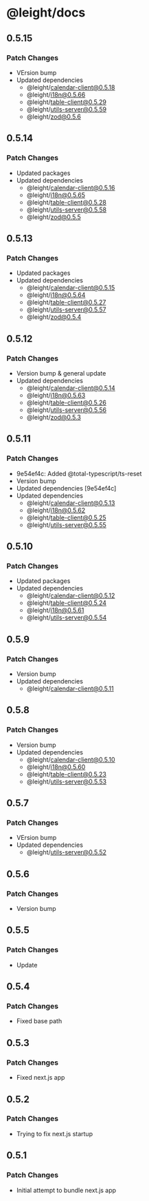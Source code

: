 # @leight/docs

## 0.5.15

### Patch Changes

- VErsion bump
- Updated dependencies
    - @leight/calendar-client@0.5.18
    - @leight/i18n@0.5.66
    - @leight/table-client@0.5.29
    - @leight/utils-server@0.5.59
    - @leight/zod@0.5.6

## 0.5.14

### Patch Changes

- Updated packages
- Updated dependencies
    - @leight/calendar-client@0.5.16
    - @leight/i18n@0.5.65
    - @leight/table-client@0.5.28
    - @leight/utils-server@0.5.58
    - @leight/zod@0.5.5

## 0.5.13

### Patch Changes

- Updated packages
- Updated dependencies
    - @leight/calendar-client@0.5.15
    - @leight/i18n@0.5.64
    - @leight/table-client@0.5.27
    - @leight/utils-server@0.5.57
    - @leight/zod@0.5.4

## 0.5.12

### Patch Changes

- Version bump & general update
- Updated dependencies
    - @leight/calendar-client@0.5.14
    - @leight/i18n@0.5.63
    - @leight/table-client@0.5.26
    - @leight/utils-server@0.5.56
    - @leight/zod@0.5.3

## 0.5.11

### Patch Changes

- 9e54ef4c: Added @total-typescript/ts-reset
- Version bump
- Updated dependencies [9e54ef4c]
- Updated dependencies
    - @leight/calendar-client@0.5.13
    - @leight/i18n@0.5.62
    - @leight/table-client@0.5.25
    - @leight/utils-server@0.5.55

## 0.5.10

### Patch Changes

- Updated packages
- Updated dependencies
    - @leight/calendar-client@0.5.12
    - @leight/table-client@0.5.24
    - @leight/i18n@0.5.61
    - @leight/utils-server@0.5.54

## 0.5.9

### Patch Changes

- Version bump
- Updated dependencies
    - @leight/calendar-client@0.5.11

## 0.5.8

### Patch Changes

- Version bump
- Updated dependencies
    - @leight/calendar-client@0.5.10
    - @leight/i18n@0.5.60
    - @leight/table-client@0.5.23
    - @leight/utils-server@0.5.53

## 0.5.7

### Patch Changes

- VErsion bump
- Updated dependencies
    - @leight/utils-server@0.5.52

## 0.5.6

### Patch Changes

- Version bump

## 0.5.5

### Patch Changes

- Update

## 0.5.4

### Patch Changes

- Fixed base path

## 0.5.3

### Patch Changes

- Fixed next.js app

## 0.5.2

### Patch Changes

- Trying to fix next.js startup

## 0.5.1

### Patch Changes

- Initial attempt to bundle next.js app
